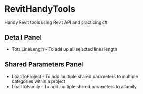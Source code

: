 # RevitHandyTools
Handy Revit tools using Revit API and practicing c#

<h2>Detail Panel</h2>
<ul>
    <li>TotalLineLength - To add up all selected lines length</li>
</ul>

<h2>Shared Parameters Panel</h2>
<ul>
    <li>LoadToProject - To add multiple shared parameters to multiple categories within a project</li>
    <li>LoadToFamily - To add multiple shared parameters to a family</li>
</ul>